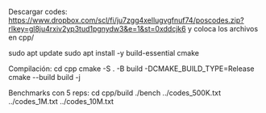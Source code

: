Descargar codes: https://www.dropbox.com/scl/fi/ju7zgg4xellugvgfnuf74/poscodes.zip?rlkey=gl8ju4rxiv2yp3tud1pgnydw3&e=1&st=0xddcjk6 y coloca los archivos en cpp/

sudo apt update
sudo apt install -y build-essential cmake

Compilación: 
cd cpp
cmake -S . -B build -DCMAKE_BUILD_TYPE=Release
cmake --build build -j

Benchmarks con 5 reps: 
cd cpp/build
./bench ../codes_500K.txt ../codes_1M.txt ../codes_10M.txt

